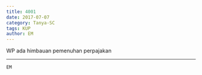 ```yaml
---
title: 4001
date: 2017-07-07
category: Tanya-SC
tags: KUP
author: EM
---
```


WP ada himbauan pemenuhan perpajakan

---



`EM`

